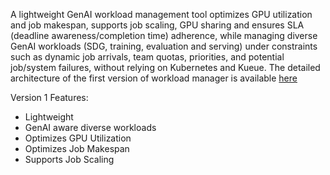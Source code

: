 A  lightweight GenAI workload management tool optimizes GPU utilization and job makespan, supports job scaling, GPU sharing and ensures SLA (deadline awareness/completion time) adherence, while managing diverse GenAI workloads (SDG, training, evaluation and serving) under constraints such as dynamic job arrivals, team quotas, priorities, and potential job/system failures, without relying on Kubernetes and Kueue. The detailed architecture of the first version of workload manager is available [here](images/mvp1.png)

Version 1 Features: 
- Lightweight
- GenAI aware diverse workloads
- Optimizes GPU Utilization
- Optimizes Job Makespan
- Supports Job Scaling 


